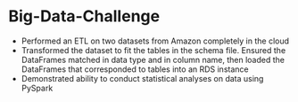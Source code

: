 # Big-Data-Challenge
<ul>
  <li> Performed an ETL on two datasets from Amazon completely in the cloud </li>
  <li> Transformed the dataset to fit the tables in the schema file. Ensured the DataFrames matched in data type and in column name, then loaded the DataFrames that corresponded to tables into an RDS instance</li>
  <li> Demonstrated ability to conduct statistical analyses on data using PySpark</li>

  
  
  
  
